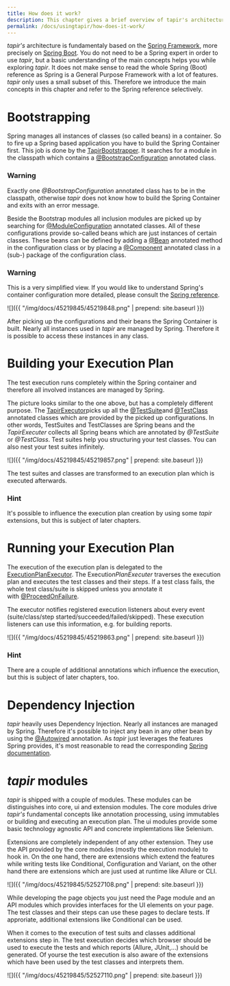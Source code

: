 ```yaml
---
title: How does it work?
description: This chapter gives a brief overview of tapir's architecture.
permalink: /docs/usingtapir/how-does-it-work/
---
```


<i>tapir's</i> architecture is fundamentaly based on the [Spring
Framework](https://projects.spring.io/spring-framework/), more precisely
on [Spring Boot](https://projects.spring.io/spring-boot/). You do not
need to be a Spring expert in order to use <i>tapir</i>, but a basic
understanding of the main concepts helps you while exploring <i>tapir</i>. It
does not make sense to read the whole Spring (Boot) reference as Spring
is a General Purpose Framework with a lot of features. <i>tapir</i> only uses a
small subset of this. Therefore we introduce the main concepts in this
chapter and refer to the Spring reference selectively.

# Bootstrapping

Spring manages all instances of classes (so called beans) in a
container. So to fire up a Spring based application you have to build
the Spring Container first. This job is done by the
[TapirBootstrapper](https://psbm-mvnrepo-p.intranet.kiel.bmiag.de/tapir/latest/apidocs/de/bmiag/tapir/bootstrap/TapirBootstrapper.html).
It searches for a module in the classpath which contains
a [@BootstrapConfiguration](https://psbm-mvnrepo-p.intranet.kiel.bmiag.de/tapir/latest/apidocs/de/bmiag/tapir/bootstrap/annotation/BootstrapConfiguration.html)
annotated class.

<div class="panel panel-warning">
  <div class="panel-heading">
    <h3 class="panel-title"><span class="fa fa-warning"></span> Warning</h3>
  </div>
  <div class="panel-body">
  Exactly one <i>@BootstrapConfiguration</i> annotated class has to be in the
  classpath, otherwise <i>tapir</i> does not know how to build the Spring
  Container and exits with an error message.
  </div>
</div>

Beside the Bootstrap modules all inclusion modules are picked up by
searching
for [@ModuleConfiguration](https://psbm-mvnrepo-p.intranet.kiel.bmiag.de/tapir/latest/apidocs/de/bmiag/tapir/bootstrap/annotation/ModuleConfiguration.html)
annotated classes. All of these configurations provide so-called beans
which are just instances of certain classes. These beans can be defined
by adding
a [@Bean](https://docs.spring.io/spring/docs/current/javadoc-api/org/springframework/context/annotation/Bean.html)
annotated method in the configuration class or by placing a
[@Component](https://docs.spring.io/spring/docs/current/javadoc-api/org/springframework/stereotype/Component.html)
annotated class in a (sub-) package of the configuration class.

<div class="panel panel-warning">
  <div class="panel-heading">
    <h3 class="panel-title"><span class="fa fa-warning"></span> Warning</h3>
  </div>
  <div class="panel-body">
  This is a very simplified view. If you would like to understand Spring's
  container configuration more detailed, please consult the <a href="http://docs.spring.io/spring/docs/current/spring-framework-reference/htmlsingle/#beans-java">Spring
  reference</a>.
  </div>
</div>

![]({{ "/img/docs/45219845/45219848.png" | prepend: site.baseurl }})

After picking up the configurations and their beans the Spring Container
is built. Nearly all instances used in <i>tapir</i> are managed by Spring.
Therefore it is possible to access these instances in any class. 

# Building your Execution Plan

The test execution runs completely within the Spring container and
therefore all involved instances are managed by Spring.

The picture looks similar to the one above, but has a completely
different purpose. The
[TapirExecutor](https://psbm-mvnrepo-p.intranet.kiel.bmiag.de/tapir/latest/apidocs/de/bmiag/tapir/execution/TapirExecutor.html)picks
up all
the [@TestSuite](https://psbm-mvnrepo-p.intranet.kiel.bmiag.de/tapir/latest/apidocs/de/bmiag/tapir/execution/annotations/suite/TestSuite.html)and
[@TestClass](https://psbm-mvnrepo-p.intranet.kiel.bmiag.de/tapir/latest/apidocs/de/bmiag/tapir/execution/annotations/testclass/TestClass.html)
annotated classes which are provided by the picked up configurations. In
other words, TestSuites and TestClasses are Spring beans and the
*TapirExecuter* collects all Spring beans which are annotated
by *@TestSuite* or *@TestClass*. Test suites help you structuring your
test classes. You can also nest your test suites infinitely.

![]({{ "/img/docs/45219845/45219857.png" | prepend: site.baseurl }})

The test suites and classes are transformed to an execution plan which
is executed afterwards.

<div class="panel panel-info">
  <div class="panel-heading">
    <h3 class="panel-title"><span class="fa fa-info-circle"></span> Hint</h3>
  </div>
  <div class="panel-body">
  It's possible to influence the execution plan creation by using some
  <i>tapir</i> extensions, but this is subject of later chapters.
  </div>
</div>

# Running your Execution Plan

The execution of the execution plan is delegated to the
[ExecutionPlanExecutor](https://psbm-mvnrepo-p.intranet.kiel.bmiag.de/tapir/latest/apidocs/de/bmiag/tapir/execution/executor/ExecutionPlanExecutor.html).
The Executio*nPlanExecuter* traverses the execution plan and executes
the test classes and their steps. If a test class fails, the whole test
class/suite is skipped unless you annotate it
with [@ProceedOnFailure](https://psbm-mvnrepo-p.intranet.kiel.bmiag.de/tapir/latest/apidocs/de/bmiag/tapir/execution/annotations/behaviour/ProceedOnFailure.html).

The executor notifies registered execution listeners about every event
(suite/class/step started/succeeded/failed/skipped). These execution
listeners can use this information, e.g. for building reports.

![]({{ "/img/docs/45219845/45219863.png" | prepend: site.baseurl }})

<div class="panel panel-info">
  <div class="panel-heading">
    <h3 class="panel-title"><span class="fa fa-info-circle"></span> Hint</h3>
  </div>
  <div class="panel-body">
  There are a couple of additional annotations which influence the
  execution, but this is subject of later chapters, too.
  </div>
</div>

# Dependency Injection

<i>tapir</i> heavily uses Dependency Injection. Nearly all instances are
managed by Spring. Therefore it's possible to inject any bean in any
other bean by using
the [@Autowired](http://docs.spring.io/spring-framework/docs/current/javadoc-api/org/springframework/beans/factory/annotation/Autowired.html)
annotation. As <i>tapir</i> just leverages the features Spring provides, it's
most reasonable to read the corresponding [Spring
documentation](http://docs.spring.io/spring/docs/current/spring-framework-reference/htmlsingle/#beans-dependencies).

# <i>tapir</i> modules

<i>tapir</i> is shipped with a couple of modules. These modules can be
distinguishes into core, ui and extension modules. The core modules
drive <i>tapir's</i> fundamental concepts like annotation processing, using
immutables or building and executing an execution plan. The ui modules
provide some basic technology agnostic API and concrete implemtations
like Selenium.

Extensions are completely independent of any other extension. They use
the API provided by the core modules (mostly the execution module) to
hook in. On the one hand, there are extensions which extend the features
while writing tests like Conditional, Configuration and Variant, on the
other hand there are extensions which are just used at runtime like
Allure or CLI.

![]({{ "/img/docs/45219845/52527108.png" | prepend: site.baseurl }})

While developing the page objects you just need the Page module and an
API modules which provides interfaces for the UI elements on your page.
The test classes and their steps can use these pages to declare tests.
If approriate, additional extensions like Conditional can be used.

When it comes to the execution of test suits and classes additional
extensions step in. The test execution decides which browser should be
used to execute the tests and which reports (Allure, JUnit,...) should
be generated. Of yourse the test execution is also aware of the
extensions which have been used by the test classes and interprets them.

![]({{ "/img/docs/45219845/52527110.png" | prepend: site.baseurl }})
